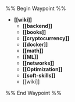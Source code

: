 %% Begin Waypoint %%
- **[[wiki]]**
	- **[[backend]]**
	- **[[books]]**
	- **[[cryptocurrency]]**
	- **[[docker]]**
	- **[[math]]**
	- **[[ML]]**
	- **[[networks]]**
	- **[[Optimization]]**
	- **[[soft-skills]]**
	- [[wiki]]

%% End Waypoint %%